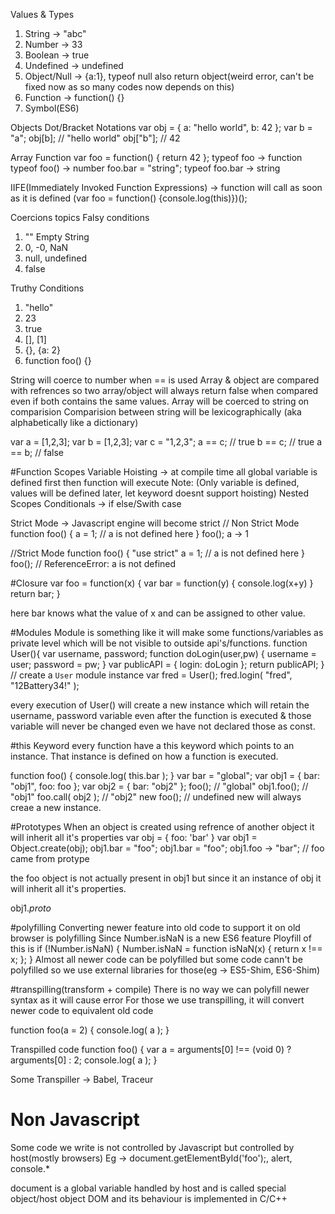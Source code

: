 Values & Types
1. String -> "abc"
2. Number -> 33
3. Boolean -> true
4. Undefined -> undefined
5. Object/Null -> {a:1}, typeof null also return object(weird error, can't be fixed now as so many codes now depends on this)
7. Function -> function() {}
6. Symbol(ES6)

Objects
Dot/Bracket Notations
    var obj = {
      a: "hello world",
      b: 42
    };
    var b = "a";
    obj[b]; // "hello world"
    obj["b"]; // 42

Array
Function
    var foo = function() {
      return 42
    };
    typeof foo -> function
    typeof foo() -> number
    foo.bar = "string"; typeof foo.bar -> string

  IIFE(Immediately Invoked Function Expressions) -> function will call as soon as it is defined
  (var foo = function() {console.log(this)})();

Coercions topics
Falsy conditions
1. "" Empty String
2. 0, -0, NaN 
3. null, undefined
4. false

Truthy Conditions
1. "hello"
2. 23
3. true
4. [], [1]
5. {}, {a: 2}
6. function foo() {}

String will coerce to number when == is used
Array & object are compared with refrences so two array/object will always return false when compared even if both contains the same values.
Array will be coerced to string on comparision
Comparision between string will be lexicographically (aka alphabetically like a dictionary)

var a = [1,2,3];
var b = [1,2,3];
var c = "1,2,3";
a == c; // true
b == c; // true
a == b; // false

#Function Scopes
Variable Hoisting -> at compile time all global variable is defined first then function will execute
Note: (Only variable is defined, values will be defined later, let keyword doesnt support hoisting)
Nested Scopes
Conditionals -> if else/Swith case

Strict Mode -> Javascript engine will become strict
  // Non Strict Mode
    function foo() {
      a = 1; // a is not defined here
    }
   foo();
   a -> 1

  //Strict Mode
    function foo() {
      "use strict"
      a = 1; // a is not defined here
    }
   foo();  // ReferenceError: a is not defined

#Closure
var foo = function(x) {
  var bar = function(y) {
    console.log(x+y)
  }
  return bar;
}

here bar knows what the value of x and can be assigned to other value.

  #Modules
  Module is something like it will make some functions/variables as private level which will be not visible to outside api's/functions.
  function User(){
    var username, password;
    function doLogin(user,pw) {
      username = user;
      password = pw;
    }
    var publicAPI = {
      login: doLogin
    };
    return publicAPI;
  }
  // create a `User` module instance
  var fred = User();
  fred.login( "fred", "12Battery34!" );

  every execution of User() will create a new instance which will retain the username, password variable even after the function is executed & those variable will never be changed even we have not declared those as const.

#this Keyword
  every function have a this keyword which points to an instance.
  That instance is defined on how a function is executed.

  function foo() {
    console.log( this.bar );
  }
  var bar = "global";
  var obj1 = {
    bar: "obj1",
    foo: foo
  };
  var obj2 = {
    bar: "obj2"
  };
  foo(); // "global"
  obj1.foo(); // "obj1"
  foo.call( obj2 ); // "obj2"
  new foo(); // undefined new will always creae a new instance.

#Prototypes
  When an object is created using refrence of another object it will inherit all it's properties
  var obj = {
    foo: 'bar'
  }
  var obj1 = Object.create(obj);
  obj1.bar = "foo";
  obj1.bar = "foo";
  obj1.foo -> "bar"; // foo came from protype

  the foo object is not actually present in obj1 but since it an instance of obj it will inherit all it's properties.

  obj1._proto_

#polyfilling
  Converting newer feature into old code to support it on old browser is polyfilling
  Since Number.isNaN is a new ES6 feature
  Ployfill of this is
  if (!Number.isNaN) {
    Number.isNaN = function isNaN(x) {
      return x !== x;
    };
  }
  Almost all newer code can be polyfilled but some code cann't be polyfilled so we use external libraries for those(eg -> ES5-Shim, ES6-Shim)

#transpilling(transform + compile)
  There is no way we can polyfill newer syntax as it will cause error
  For those we use transpilling, it will convert newer code to equivalent old code

  function foo(a = 2) {
    console.log( a );
  }

  Transpilled code
  function foo() {
    var a = arguments[0] !== (void 0) ? arguments[0] : 2;
    console.log( a );
  }

  Some Transpiller -> Babel, Traceur


# Non Javascript
  Some code we write is not controlled by Javascript but controlled by host(mostly browsers)
  Eg -> document.getElementById('foo');, alert, console.*

  document is a global variable handled by host and is called special object/host object
  DOM and its behaviour is implemented in C/C++
